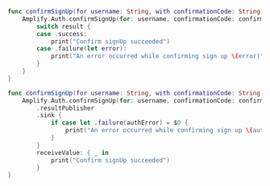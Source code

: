 <amplify-block-switcher>

<amplify-block name="Listener (iOS 11+)">

```swift
func confirmSignUp(for username: String, with confirmationCode: String) {
    Amplify.Auth.confirmSignUp(for: username, confirmationCode: confirmationCode) { result in
        switch result {
        case .success:
            print("Confirm signUp succeeded")
        case .failure(let error):
            print("An error occurred while confirming sign up \(error)")
        }
    }
}
```

</amplify-block>

<amplify-block name="Combine (iOS 13+)">

```swift
func confirmSignUp(for username: String, with confirmationCode: String) -> AnyCancellable {
    Amplify.Auth.confirmSignUp(for: username, confirmationCode: confirmationCode)
        .resultPublisher
        .sink {
            if case let .failure(authError) = $0 {
                print("An error occurred while confirming sign up \(authError)")
            }
        }
        receiveValue: { _ in
            print("Confirm signUp succeeded")
        }
}
```

</amplify-block>

</amplify-block-switcher>
